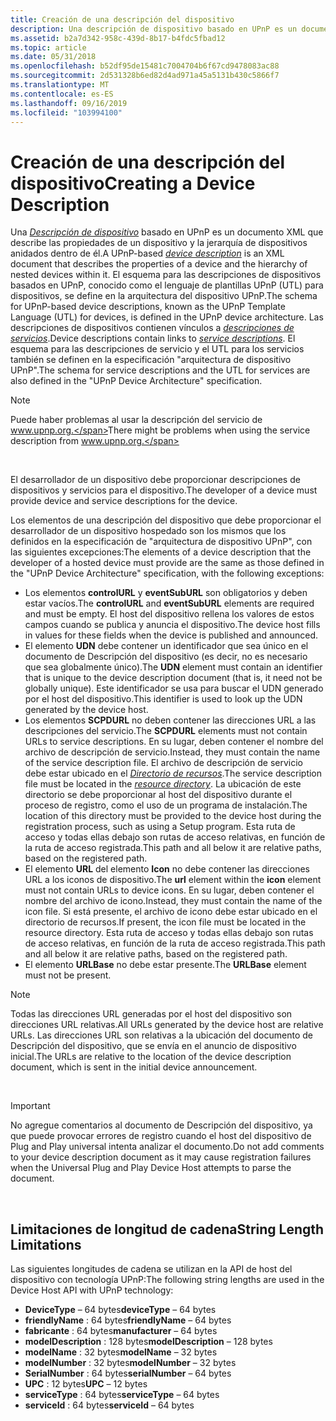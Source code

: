 ```yaml
---
title: Creación de una descripción del dispositivo
description: Una descripción de dispositivo basado en UPnP es un documento XML que describe las propiedades de un dispositivo y la jerarquía de dispositivos anidados dentro de él.
ms.assetid: b2a7d342-958c-439d-8b17-b4fdc5fbad12
ms.topic: article
ms.date: 05/31/2018
ms.openlocfilehash: b52df95de15481c7004704b6f67cd9478083ac88
ms.sourcegitcommit: 2d531328b6ed82d4ad971a45a5131b430c5866f7
ms.translationtype: MT
ms.contentlocale: es-ES
ms.lasthandoff: 09/16/2019
ms.locfileid: "103994100"
---
```

# <a name="creating-a-device-description"></a><span data-ttu-id="d668c-103">Creación de una descripción del dispositivo</span><span class="sxs-lookup"><span data-stu-id="d668c-103">Creating a Device Description</span></span>

<span data-ttu-id="d668c-104">Una [*Descripción de dispositivo*](d-gly.md) basado en UPnP es un documento XML que describe las propiedades de un dispositivo y la jerarquía de dispositivos anidados dentro de él.</span><span class="sxs-lookup"><span data-stu-id="d668c-104">A UPnP-based [*device description*](d-gly.md) is an XML document that describes the properties of a device and the hierarchy of nested devices within it.</span></span> <span data-ttu-id="d668c-105">El esquema para las descripciones de dispositivos basados en UPnP, conocido como el lenguaje de plantillas UPnP (UTL) para dispositivos, se define en la arquitectura del dispositivo UPnP.</span><span class="sxs-lookup"><span data-stu-id="d668c-105">The schema for UPnP-based device descriptions, known as the UPnP Template Language (UTL) for devices, is defined in the UPnP device architecture.</span></span> <span data-ttu-id="d668c-106">Las descripciones de dispositivos contienen vínculos a [*descripciones de servicios*](s-gly.md).</span><span class="sxs-lookup"><span data-stu-id="d668c-106">Device descriptions contain links to [*service descriptions*](s-gly.md).</span></span> <span data-ttu-id="d668c-107">El esquema para las descripciones de servicio y el UTL para los servicios también se definen en la especificación "arquitectura de dispositivo UPnP".</span><span class="sxs-lookup"><span data-stu-id="d668c-107">The schema for service descriptions and the UTL for services are also defined in the "UPnP Device Architecture" specification.</span></span>

> [!Note]  
> <span data-ttu-id="d668c-108">Puede haber problemas al usar la descripción del servicio de www.upnp.org.</span><span class="sxs-lookup"><span data-stu-id="d668c-108">There might be problems when using the service description from www.upnp.org.</span></span>

 

<span data-ttu-id="d668c-109">El desarrollador de un dispositivo debe proporcionar descripciones de dispositivos y servicios para el dispositivo.</span><span class="sxs-lookup"><span data-stu-id="d668c-109">The developer of a device must provide device and service descriptions for the device.</span></span>

<span data-ttu-id="d668c-110">Los elementos de una descripción del dispositivo que debe proporcionar el desarrollador de un dispositivo hospedado son los mismos que los definidos en la especificación de "arquitectura de dispositivo UPnP", con las siguientes excepciones:</span><span class="sxs-lookup"><span data-stu-id="d668c-110">The elements of a device description that the developer of a hosted device must provide are the same as those defined in the "UPnP Device Architecture" specification, with the following exceptions:</span></span>

-   <span data-ttu-id="d668c-111">Los elementos **controlURL** y **eventSubURL** son obligatorios y deben estar vacíos.</span><span class="sxs-lookup"><span data-stu-id="d668c-111">The **controlURL** and **eventSubURL** elements are required and must be empty.</span></span> <span data-ttu-id="d668c-112">El host del dispositivo rellena los valores de estos campos cuando se publica y anuncia el dispositivo.</span><span class="sxs-lookup"><span data-stu-id="d668c-112">The device host fills in values for these fields when the device is published and announced.</span></span>
-   <span data-ttu-id="d668c-113">El elemento **UDN** debe contener un identificador que sea único en el documento de Descripción del dispositivo (es decir, no es necesario que sea globalmente único).</span><span class="sxs-lookup"><span data-stu-id="d668c-113">The **UDN** element must contain an identifier that is unique to the device description document (that is, it need not be globally unique).</span></span> <span data-ttu-id="d668c-114">Este identificador se usa para buscar el UDN generado por el host del dispositivo.</span><span class="sxs-lookup"><span data-stu-id="d668c-114">This identifier is used to look up the UDN generated by the device host.</span></span>
-   <span data-ttu-id="d668c-115">Los elementos **SCPDURL** no deben contener las direcciones URL a las descripciones del servicio.</span><span class="sxs-lookup"><span data-stu-id="d668c-115">The **SCPDURL** elements must not contain URLs to service descriptions.</span></span> <span data-ttu-id="d668c-116">En su lugar, deben contener el nombre del archivo de descripción de servicio.</span><span class="sxs-lookup"><span data-stu-id="d668c-116">Instead, they must contain the name of the service description file.</span></span> <span data-ttu-id="d668c-117">El archivo de descripción de servicio debe estar ubicado en el [*Directorio de recursos*](r-gly.md).</span><span class="sxs-lookup"><span data-stu-id="d668c-117">The service description file must be located in the [*resource directory*](r-gly.md).</span></span> <span data-ttu-id="d668c-118">La ubicación de este directorio se debe proporcionar al host del dispositivo durante el proceso de registro, como el uso de un programa de instalación.</span><span class="sxs-lookup"><span data-stu-id="d668c-118">The location of this directory must be provided to the device host during the registration process, such as using a Setup program.</span></span> <span data-ttu-id="d668c-119">Esta ruta de acceso y todas ellas debajo son rutas de acceso relativas, en función de la ruta de acceso registrada.</span><span class="sxs-lookup"><span data-stu-id="d668c-119">This path and all below it are relative paths, based on the registered path.</span></span>
-   <span data-ttu-id="d668c-120">El elemento **URL** del elemento **Icon** no debe contener las direcciones URL a los iconos de dispositivo.</span><span class="sxs-lookup"><span data-stu-id="d668c-120">The **url** element within the **icon** element must not contain URLs to device icons.</span></span> <span data-ttu-id="d668c-121">En su lugar, deben contener el nombre del archivo de icono.</span><span class="sxs-lookup"><span data-stu-id="d668c-121">Instead, they must contain the name of the icon file.</span></span> <span data-ttu-id="d668c-122">Si está presente, el archivo de icono debe estar ubicado en el directorio de recursos.</span><span class="sxs-lookup"><span data-stu-id="d668c-122">If present, the icon file must be located in the resource directory.</span></span> <span data-ttu-id="d668c-123">Esta ruta de acceso y todas ellas debajo son rutas de acceso relativas, en función de la ruta de acceso registrada.</span><span class="sxs-lookup"><span data-stu-id="d668c-123">This path and all below it are relative paths, based on the registered path.</span></span>
-   <span data-ttu-id="d668c-124">El elemento **URLBase** no debe estar presente.</span><span class="sxs-lookup"><span data-stu-id="d668c-124">The **URLBase** element must not be present.</span></span>

> [!Note]  
> <span data-ttu-id="d668c-125">Todas las direcciones URL generadas por el host del dispositivo son direcciones URL relativas.</span><span class="sxs-lookup"><span data-stu-id="d668c-125">All URLs generated by the device host are relative URLs.</span></span> <span data-ttu-id="d668c-126">Las direcciones URL son relativas a la ubicación del documento de Descripción del dispositivo, que se envía en el anuncio de dispositivo inicial.</span><span class="sxs-lookup"><span data-stu-id="d668c-126">The URLs are relative to the location of the device description document, which is sent in the initial device announcement.</span></span>

 

> [!IMPORTANT]
> <span data-ttu-id="d668c-127">No agregue comentarios al documento de Descripción del dispositivo, ya que puede provocar errores de registro cuando el host del dispositivo de Plug and Play universal intenta analizar el documento.</span><span class="sxs-lookup"><span data-stu-id="d668c-127">Do not add comments to your device description document as it may cause registration failures when the Universal Plug and Play Device Host attempts to parse the document.</span></span>

 

## <a name="string-length-limitations"></a><span data-ttu-id="d668c-128">Limitaciones de longitud de cadena</span><span class="sxs-lookup"><span data-stu-id="d668c-128">String Length Limitations</span></span>

<span data-ttu-id="d668c-129">Las siguientes longitudes de cadena se utilizan en la API de host del dispositivo con tecnología UPnP:</span><span class="sxs-lookup"><span data-stu-id="d668c-129">The following string lengths are used in the Device Host API with UPnP technology:</span></span>

-   <span data-ttu-id="d668c-130">**DeviceType** – 64 bytes</span><span class="sxs-lookup"><span data-stu-id="d668c-130">**deviceType** – 64 bytes</span></span>
-   <span data-ttu-id="d668c-131">**friendlyName** : 64 bytes</span><span class="sxs-lookup"><span data-stu-id="d668c-131">**friendlyName** – 64 bytes</span></span>
-   <span data-ttu-id="d668c-132">**fabricante** : 64 bytes</span><span class="sxs-lookup"><span data-stu-id="d668c-132">**manufacturer** – 64 bytes</span></span>
-   <span data-ttu-id="d668c-133">**modelDescription** : 128 bytes</span><span class="sxs-lookup"><span data-stu-id="d668c-133">**modelDescription** – 128 bytes</span></span>
-   <span data-ttu-id="d668c-134">**modelName** : 32 bytes</span><span class="sxs-lookup"><span data-stu-id="d668c-134">**modelName** – 32 bytes</span></span>
-   <span data-ttu-id="d668c-135">**modelNumber** : 32 bytes</span><span class="sxs-lookup"><span data-stu-id="d668c-135">**modelNumber** – 32 bytes</span></span>
-   <span data-ttu-id="d668c-136">**SerialNumber** : 64 bytes</span><span class="sxs-lookup"><span data-stu-id="d668c-136">**serialNumber** – 64 bytes</span></span>
-   <span data-ttu-id="d668c-137">**UPC** : 12 bytes</span><span class="sxs-lookup"><span data-stu-id="d668c-137">**UPC** – 12 bytes</span></span>
-   <span data-ttu-id="d668c-138">**serviceType** : 64 bytes</span><span class="sxs-lookup"><span data-stu-id="d668c-138">**serviceType** – 64 bytes</span></span>
-   <span data-ttu-id="d668c-139">**serviceId** : 64 bytes</span><span class="sxs-lookup"><span data-stu-id="d668c-139">**serviceId** – 64 bytes</span></span>

 

 




